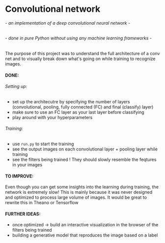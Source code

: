 # Convolutional network
###### - an implementation of a deep convolutional neural network -    
###### - done in pure Python without using any machine learning frameworks -    



The purpose of this project was to understand the full architecture of a conv net and to visually break down what's going on while training to recognize images.

#### DONE:

###### Setting up:    
- set up the architecutre by specifying the number of layers (convolutional, pooling, fully connected (FC) and final (classify) layer)
- make sure to use an FC layer as your last layer before classifying
- play around with your hyperparameters      
 

###### Training:    
- use ```run.py``` to start the training
- see the output images on each convolutional layer + pooling layer while training
- see the filters being trained ! They should slowly resemble the feqtures in your images


#### TO IMPROVE:
Even though you can get some insights into the learning during training, the network is extremely slow!
This is mainly because it was never designed and optimized to process large volume of images.
It would be great to rewrite this in Theano or Tensorflow


#### FURTHER IDEAS:
- once optimized -> build an interactive visualization in the browser of the filters being trained
- building a generative model that reproduces the image based on a label



